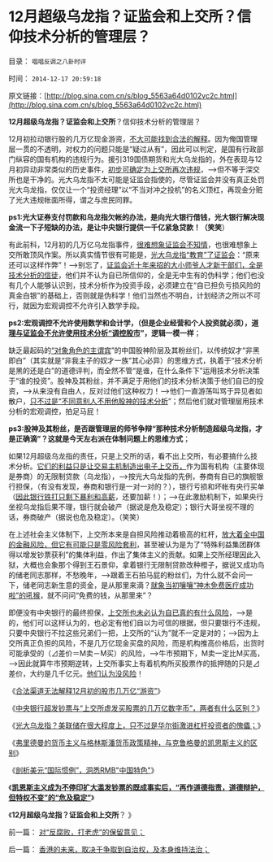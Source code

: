 # 12月超级乌龙指？证监会和上交所？信仰技术分析的管理层？

目录： `唱唱反调之八卦时评` 

时间： `2014-12-17 20:59:18` 

原文链接：[http://blog.sina.com.cn/s/blog_5563a64d0102vc2c.html](http://blog.sina.com.cn/s/blog_5563a64d0102vc2c.html)

**12月超级乌龙指？证监会和上交所**？信仰技术分析的管理层？

12月初拉动银行股的几万亿现金游资，[不大可能找到合法的解释](../../../2014/12/11/12月初的几万亿“股市游资”无法解释其合法性；.md)。因为俺国管理层一贯的不透明，对权力的问题只能是“疑过从有”，因此可以判定，是国有行政部门纵容的国有机构的违规行为。援引319国债期货和光大乌龙指的，外在表现与12月初异动非常类似的历史事件，[初步可确定为上交所再次违规](../../../2014/12/12/“几万亿国家级游资”是央行违法，还是上交所违法？.md)，——>但不等于深交所也是干净的。光大乌龙指不太可能是证监会指使的，尽管证监会并没有真正处罚光大乌龙指，仅仅让一个“投资经理”以“不当对冲之投机”的名义顶杠，再现金分赃了光大违规帐面所得，谓之与庶民同罪。

**ps1:光大证券支付罚款和乌龙指欠帐的办法，是向光大银行借钱，光大银行解决现金流一下子短缺的办法，是让中央银行提供一千亿紧急贷款！（笑笑**）

有此前科，12月初的几万亿乌龙指事件，[很难想象证监会不知情](../../../2014/3/2/光大乌龙指，后验了ST大烂股的风险，也小于“国产蓝筹股”.md)，也很难想象上交所敢顶风作案。所以真实情节很有可能是，[光大乌龙指“教育”了证监会](../../../2014/3/11/巴菲特的暴利，索罗斯的利润，光大乌龙指的作弊.md)：“原来还可以这样作弊”！——>别忘了，[证监会近十年来招的大小师爷人才新干部们，全是技术分析的信徒](../../../2013/6/8/股市分析的国家标准和监管.md)，他们并不认为自已所信仰的，全是无中生有的伪科学；他们也没有几个人能够认识到，技术分析作为投资手段，必须建立在“自已担负亏损风险的真金白银”的基础上，否则就是伪科学！他们当然也不明白，计划经济之所以不可行，就因为宏观调控不允许引入数学手段。

**ps2:宏观调控不允许使用数学和会计学，（但是企业经营和个人投资就必须），道[理与证监会不允许使用技术分析“调控股市](../../../2013/6/18/职业股神的四大专业原则；.md)”，逻辑一模一样**；

缺乏最起码的[“对象角色的主谓宾](../../../2009/5/25/走出汉文化“公说公有理”的语言泥潭.md)”的中国股神阶层及其粉丝们，以传统奴才“非黑即白”（其实就是“非我主子的奴才一族”其心必异）的思维方式，执着于“技术分析是黑的还是白”的道德评判，而全然不管“是谁，在什么条件下”运用技术分析决策于“谁的投资”。股神及其粉丝，并不满足于用他们的技术分析决策于他们自已的投资，——>从来没有自由人，反对过他们这种权力！——>他们一直游荡叫骂于异见者如散户，[只不过是“不同意别人不用他股神的技术分析](../../../2012/12/4/迷信技术分析的股民，类似于宗教迷信的自我麻痹.md)”；然后他们就对管理层用技术分析的宏观调控，拍足马屁！

**ps3:股神及其粉丝，是否跟管理层的师爷争辩“那种技术分析制造超级乌龙指，才是正确滴”？这就是今天左右派在体制问题上的思维方式**；

如果12月超级乌龙指的责任，只是上交所的话，看不出上交所，有必要搞什么技术分析。[它们的利益只是让交易主机制造出电子上交币，](../../../2014/3/4/光大乌龙指之“对冲利润”来自何方？.md)作为国有机构（主要体现是券商）的无限制贷款（乌龙指），——>按光大乌龙指的先例，券商有自已的旗舰银行担保，（有没有发现，券商和银行是一对一对的？），银行亏损和坏帐有央行买单（[因此银行铁打只剩下暴利和高薪](../../../2014/2/13/中信银行的暴涨，暴利，高杠杆，和中央银行的巨额奖励.md)，还要加薪！）；——>在此激励机制下，如果央行坐视乌龙指后果不理，银行就会破产（据说是危及稳定）；银行大哥坐视不理的话，券商破产（据说也危及稳定）。（笑笑）

在上述社会主义体制下，上交所本来是自担风险推动着极高的杠杆，[放大着全中国的金融风险，但它有可能只是零风险套利](../../../2014/3/17/光大乌龙指暴露的“官营的（金融）危机”，官方干预市场的堰塞湖；.md)，甚至被认为是为了“特殊利益集团群体得以增发钞票获利”的集体利益，作出了集体主义的贡献。如果上交所经理因此入狱，大概也会象那个得到王石景仰，拿着银行无限制贷款改种橙子，据说又成功鸟的储老同志那样，不愁晚年，——>跟着王石拍马屁的粉丝们，为什么就不会问一下，储老同志新生意的资金，是从那里来滴？[就象当初嚷嚷“神木免费医疗成功啦”的吼猴](../../../2010/10/8/免去郭宝成党内外职务以示鼓励.md)，就不问问“免费的钱，从那里来”？

即便没有中央银行的最终担保，[上交所也未必认为自已真的有什么风险](../../../2014/3/18/用宏观理解“无限透支的边际”和宏观经济的伪科学.md)，——>是的，他们可以这样认为的，也必定有他们自以为可信的根据，但只要银行不违规，只要中央银行不拉这些兄弟们一把，上交所的“认为”就不一定是对的；——>因为上交所真正负担的风险，不是几万亿现金买盘的风险，而是机构推高价格后，出货时可能承受的（⊿差价＝M卖－M买）的风险，——>牛市预期下，M卖一定比M买高，——>因此就算牛市预期逆转，上交所事实上有着机构所买股票作的抵押随的只是⊿差价，大约是几千亿元。[他们认为没风险](../../../2014/3/19/上交所的融券无限透支，几乎没有风险.md)！

《[合法渠道无法解释12月初的股市几万亿“游资”](../../../2014/12/11/12月初的几万亿“股市游资”无法解释其合法性；.md)》

《[中央银行超发钞票与“上交所虚发买股票的几万亿数字币”，两者有什么区别？](../../../2014/12/12/“几万亿国家级游资”是央行违法，还是上交所违法？.md)》

《[光大乌龙指？美联储在很大程度上，只不过是华尔街激进杠杆投资者的傀儡；](../../../2014/12/13/美联储也是华尔街“光大乌龙指”的傀儡.md)》

《[弗里德曼的货币主义与格林斯潘货币政策精神，与克鲁格曼的凯恩斯主义的区别](../../../2014/12/14/弗里德曼和里根，与格林斯潘及克鲁格曼的区别.md)》

《[剖析美元“国际惯例”，洞悉RMB"中国特色"](../../../2014/12/15/剖析美元“国际惯例”，洞悉RMB中国特色;.md)》

《[**凯恩斯主义成为不停印扩大滥发钞票的既成事实后，“再作道德指责，道德辩护，但特权不变”的“危及稳定”**](../../../2014/12/16/高杠杆拉动下的货币宽松，让“恐惧通胀”成为马后炮.md)》

《**12月超级乌龙指？证监会和上交所**？ 》

前一篇： [对“反腐败，打老虎”的保留意见；](../../../2015/3/17/对“反腐败，打老虎”的保留意见；.md)

后一篇： [香港的未来，取决于争取到自治权，及本身维持法治；](../../../2014/11/22/香港的未来，取决于争取到自治权，及本身维持法治；.md)

